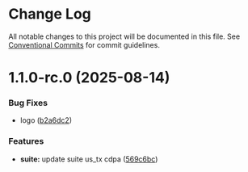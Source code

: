 # Change Log

All notable changes to this project will be documented in this file.
See [Conventional Commits](https://conventionalcommits.org) for commit guidelines.

# 1.1.0-rc.0 (2025-08-14)


### Bug Fixes

* logo ([b2a6dc2](https://github.com/zerobias-org/suite/commit/b2a6dc24d528fa7a0f4ce98179d745eac29b6f5d))


### Features

* **suite:** update suite us_tx cdpa ([569c6bc](https://github.com/zerobias-org/suite/commit/569c6bc2e1eb43cac1ddc4bafd0cb94d92ee51f4))
